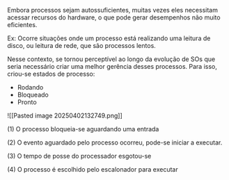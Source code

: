 Embora processos sejam autossuficientes, muitas vezes eles necessitam acessar recursos do hardware, o que pode gerar desempenhos não muito eficientes. 

Ex: Ocorre situações onde um processo está realizando uma leitura de disco, ou leitura de rede, que são processos lentos.

Nesse contexto, se tornou perceptível ao longo da evolução de SOs que seria necessário criar uma melhor gerência desses processos. Para isso, criou-se estados de processo:

- Rodando 
- Bloqueado
- Pronto

![[Pasted image 20250402132749.png]]
 
(1) O processo bloqueia-se aguardando uma entrada

(2) O evento aguardado pelo processo ocorreu, pode-se iniciar a executar. 

(3) O tempo de posse do processador esgotou-se 

(4) O processo é escolhido pelo escalonador para executar

